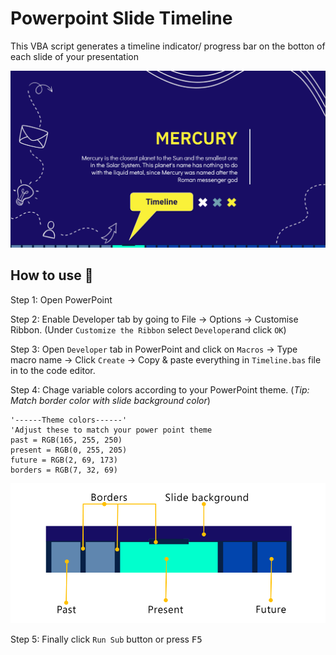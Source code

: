 # Powerpoint Slide Timeline

This VBA script generates a timeline indicator/ progress bar on the botton of each slide of your presentation

![Screenshot](/Screenshot.png)

## How to use  :wrench:

Step 1: Open PowerPoint

Step 2: Enable Developer tab by going to File → Options → Customise Ribbon. (Under `Customize the Ribbon` select `Developer`and click `OK`)

Step 3: Open `Developer` tab in PowerPoint and click on `Macros` → Type macro name → Click `Create` → Copy & paste everything in `Timeline.bas` file in to the code editor.

Step 4: Chage variable colors according to your PowerPoint theme. (_Tip: Match border color with slide background color_)

```
'------Theme colors------'
'Adjust these to match your power point theme
past = RGB(165, 255, 250)
present = RGB(0, 255, 205)
future = RGB(2, 69, 173)
borders = RGB(7, 32, 69)
```

![Colors guide](/ColorsGuide.png)

Step 5: Finally click `Run Sub` button or press <kbd>F5</kbd>
